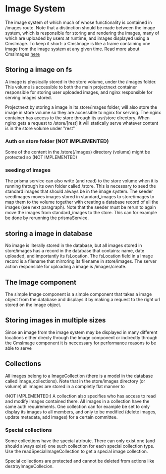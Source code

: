 # Image System
The image system of which much of whose functionality is contained in /images route. Note that a distinction should be made between the image system, which is responsible for storing and rendering the images, many of which are uploaded by users at runtime, and images displayed using a CmsImage. To keep it short: a CmsImage is like a frame containing one image from the image system at any given time. Read more about CmsImages [here](/docs/Content_Managment_System/CMS_and_Articles.md)

## Storing a image on fs
A image is physically stored in the store volume, under the /images folder. This volume is accessible to both the main projectnext container responsible for storing user uploaded images, and nginx responsible for serving images stored. 

Projectnext by storing a image in its store/images folder, will also store the image in store volume so they are accessible to nginx for serving. The nginx container has access to the store through its usr/store directory. When nginx gets a request to /store/[rest] it will statically serve whatever content is in the store volume under "rest"

### Auth on store folder (NOT IMPLEMENTED)
Some of the content in the /store(/images) directory (volume) might be protected so (NOT IMPLEMENTED)

### seeding of images
The prisma service can also write (and read) to the store volume when it is running through its own folder called /store. This is necessary to seed the standard images that should always be in the image system. The seeder seedImages moves images stored in standard_images to store/images to map them to the volume together with creating a database record of all the images (see next paragraph). Note that the seeder must be rerun to again move the images from standard_images to the store. This can for example be done by rerunning the prismaService.

## storing a image in database
No image is literally stored in the database, but all images stored in store/images has a record in the database that contains: name, date uploaded, and importantly its fsLocation. The fsLocation field in a Image record is a filename that mirroring its filename in store/images. The server action responsible for uploading a image is /images/create.

## The Image component
The simple Image component is a simple component that takes a image object from the database and displays it by making a request to the right url stored on the image object.

## Storing images in multiple sizes
Since an image from the image system may be displayed in many different locations either direcly through the Image component or indirectly through the CmsImage component it is neccessary for performance reasons to be able to serve 

## Collections
All images belong to a ImageCollection (there is a model in the database called image_collections). Note that in the store/images directory (or volume) all images are stored in a completly flat manner to 

(NOT IMPLEMENTED:)
A collection also specifies who has access to read and modify images contained there. All images in a collection have the same auth requirements. One collection can for example be set to only display its images to all members, and only to be modified (delete images, update metadata, add images) for a certain committee.

### Special collections
Some collections have the special atribute. There can only exist one (and should always exist) one such collection for each special collection type. Use the readSpecialImageCollection to get a special image collection.

Special collections are protected and cannot be deleted from actions like destroyImageCollecion.